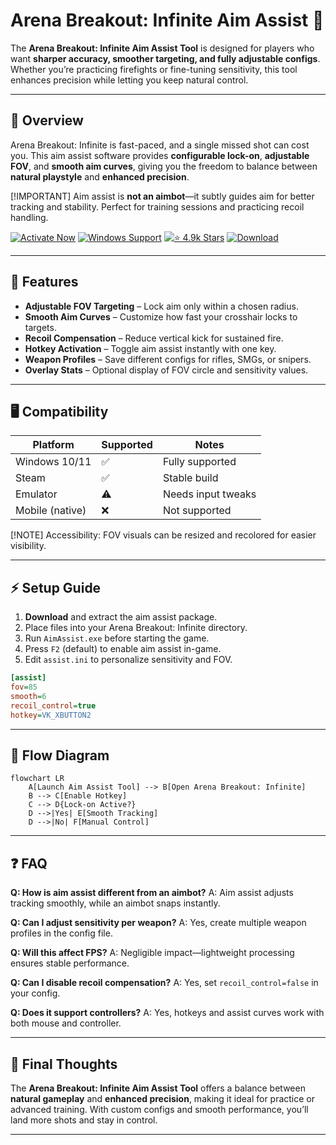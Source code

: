 # Arena Breakout: Infinite Aim Assist 🎯

The **Arena Breakout: Infinite Aim Assist Tool** is designed for players who want **sharper accuracy, smoother targeting, and fully adjustable configs**. Whether you’re practicing firefights or fine-tuning sensitivity, this tool enhances precision while letting you keep natural control.

---

## 📝 Overview

Arena Breakout: Infinite is fast-paced, and a single missed shot can cost you. This aim assist software provides **configurable lock-on**, **adjustable FOV**, and **smooth aim curves**, giving you the freedom to balance between **natural playstyle** and **enhanced precision**.

\[!IMPORTANT]
Aim assist is **not an aimbot**—it subtly guides aim for better tracking and stability. Perfect for training sessions and practicing recoil handling.

[![Activate Now](https://img.shields.io/badge/Activate%20Now-red?style=for-the-badge\&logo=rocket)](#)
[![Windows Support](https://img.shields.io/badge/Windows-10%2F11-blue?style=for-the-badge\&logo=windows)](#)
[![⭐️ 4.9k Stars](https://img.shields.io/badge/⭐️%204.9k-Stars-yellow?style=for-the-badge\&logo=github)](#)
[![Download](https://img.shields.io/badge/Download-Latest-green?style=for-the-badge\&logo=github)](#)

---

## 🔑 Features

* **Adjustable FOV Targeting** – Lock aim only within a chosen radius.
* **Smooth Aim Curves** – Customize how fast your crosshair locks to targets.
* **Recoil Compensation** – Reduce vertical kick for sustained fire.
* **Hotkey Activation** – Toggle aim assist instantly with one key.
* **Weapon Profiles** – Save different configs for rifles, SMGs, or snipers.
* **Overlay Stats** – Optional display of FOV circle and sensitivity values.

---

## 🖥 Compatibility

| Platform        | Supported | Notes              |
| --------------- | --------- | ------------------ |
| Windows 10/11   | ✅         | Fully supported    |
| Steam           | ✅         | Stable build       |
| Emulator        | ⚠️        | Needs input tweaks |
| Mobile (native) | ❌         | Not supported      |

\[!NOTE]
Accessibility: FOV visuals can be resized and recolored for easier visibility.

---

## ⚡ Setup Guide

1. **Download** and extract the aim assist package.
2. Place files into your Arena Breakout: Infinite directory.
3. Run `AimAssist.exe` before starting the game.
4. Press `F2` (default) to enable aim assist in-game.
5. Edit `assist.ini` to personalize sensitivity and FOV.

```ini
[assist]
fov=85
smooth=6
recoil_control=true
hotkey=VK_XBUTTON2
```

---

## 🔄 Flow Diagram

```mermaid
flowchart LR
    A[Launch Aim Assist Tool] --> B[Open Arena Breakout: Infinite]
    B --> C[Enable Hotkey]
    C --> D{Lock-on Active?}
    D -->|Yes| E[Smooth Tracking]
    D -->|No| F[Manual Control]
```

---

## ❓ FAQ

**Q: How is aim assist different from an aimbot?**
A: Aim assist adjusts tracking smoothly, while an aimbot snaps instantly.

**Q: Can I adjust sensitivity per weapon?**
A: Yes, create multiple weapon profiles in the config file.

**Q: Will this affect FPS?**
A: Negligible impact—lightweight processing ensures stable performance.

**Q: Can I disable recoil compensation?**
A: Yes, set `recoil_control=false` in your config.

**Q: Does it support controllers?**
A: Yes, hotkeys and assist curves work with both mouse and controller.

---

## 🚀 Final Thoughts

The **Arena Breakout: Infinite Aim Assist Tool** offers a balance between **natural gameplay** and **enhanced precision**, making it ideal for practice or advanced training. With custom configs and smooth performance, you’ll land more shots and stay in control.

---

